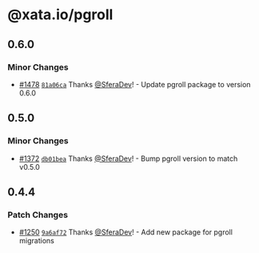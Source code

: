 # @xata.io/pgroll

## 0.6.0

### Minor Changes

- [#1478](https://github.com/xataio/client-ts/pull/1478) [`81a06ca`](https://github.com/xataio/client-ts/commit/81a06ca98f4b46bad8e32bf284cc63ada1ab0dc3) Thanks [@SferaDev](https://github.com/SferaDev)! - Update pgroll package to version 0.6.0

## 0.5.0

### Minor Changes

- [#1372](https://github.com/xataio/client-ts/pull/1372) [`db01bea`](https://github.com/xataio/client-ts/commit/db01bead243bee3910895d391abe21a80b252a8f) Thanks [@SferaDev](https://github.com/SferaDev)! - Bump pgroll version to match v0.5.0

## 0.4.4

### Patch Changes

- [#1250](https://github.com/xataio/client-ts/pull/1250) [`9a6af72`](https://github.com/xataio/client-ts/commit/9a6af72ba4dd7880e8196a0a57d4133930957add) Thanks [@SferaDev](https://github.com/SferaDev)! - Add new package for pgroll migrations
